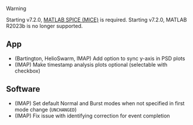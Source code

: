 > [!WARNING]  
> Starting v7.2.0, [MATLAB SPICE (MICE)](https://naif.jpl.nasa.gov/naif/toolkit_MATLAB.html) is required.
> Starting v7.2.0, MATLAB R2023b is no longer supported.

## App

- (Bartington, HelioSwarm, IMAP) Add option to sync y-axis in PSD plots
- (IMAP) Make timestamp analysis plots optional (selectable with checkbox)

## Software

- (IMAP) Set default Normal and Burst modes when not specified in first mode change (`UNCHANGED`)
- (IMAP) Fix issue with identifying correction for event completion

